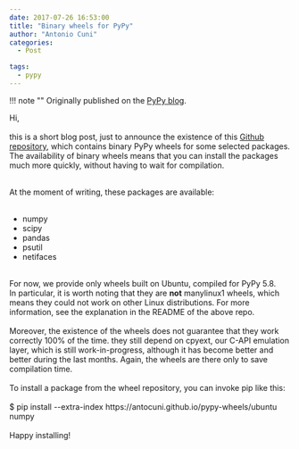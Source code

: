 ```yaml
---
date: 2017-07-26 16:53:00
title: "Binary wheels for PyPy"
author: "Antonio Cuni"
categories:
  - Post

tags:
  - pypy
---
```


!!! note ""
    Originally published on the [PyPy blog](https://pypy.org/posts/2017/07/binary-wheels-for-pypy-8718353804433344916.html).


<html><body><p>Hi,<br>
<br>
this is a short blog post, just to announce the existence of this <a href="https://github.com/antocuni/pypy-wheels" target="_blank">Github repository</a>, which contains binary PyPy wheels for some selected packages. The availability of binary wheels means that you can install the packages much more quickly, without having to wait for compilation.<br>

</p>
<!-- more -->
<div>
<br></div>
At the moment of writing, these packages are available:<br>
<br>
<ul>
<li>numpy</li>
<li>scipy</li>
<li>pandas</li>
<li>psutil</li>
<li>netifaces</li>
</ul>
<br>
For now, we provide only wheels built on Ubuntu, compiled for PyPy 5.8.<br>
In particular, it is worth noting that they are <b>not</b> <span>manylinux1</span> wheels, which means they could not work on other Linux distributions. For more information, see the explanation in the README of the above repo.<br>
<br>
Moreover, the existence of the wheels does not guarantee that they work correctly 100% of the time. they still depend on <span>cpyext</span>, our C-API emulation layer, which is still work-in-progress, although it has become better and better during the last months. Again, the wheels are there only to save compilation time.<br>
<br>
To install a package from the wheel repository, you can invoke <span>pip</span> like this:<br>
<br>
<span>$ pip install --extra-index https://antocuni.github.io/pypy-wheels/ubuntu numpy</span><br>
<div>
<br></div>
<div>
Happy installing!</div></body></html>
